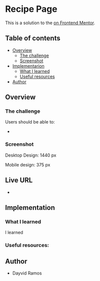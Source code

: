 # Recipe Page

This is a solution to the [ on Frontend Mentor]().

## Table of contents

- [Overview](#overview)
  - [The challenge](#the-challenge)
  - [Screenshot](#screenshot)
- [Implementarion](#implementation)
  - [What I learned](#what-i-learned)
  - [Useful resources](#useful-resources)
- [Author](#author)

## Overview

### The challenge

Users should be able to:

- 

### Screenshot
Desktop Design: 1440 px <br>



Mobile design: 375 px


## Live URL
- 

## Implementation

### What I learned
I learned 

### Useful resources:


## Author
- Dayvid Ramos